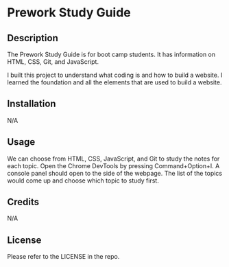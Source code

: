 # Prework Study Guide

## Description

The Prework Study Guide is for boot camp students. It has information on HTML, CSS, Git, and JavaScript. 

I built this project to understand what coding is and how to build a website. I learned the foundation and all the elements that are used to build a website. 

## Installation

N/A

## Usage

We can choose from HTML, CSS, JavaScript, and Git to study the notes for each topic. Open the Chrome DevTools by pressing Command+Option+I. A console panel should open to the side of the webpage. The list of the topics would come up and choose which topic to study first. 

## Credits

N/A

## License

Please refer to the LICENSE in the repo. 
